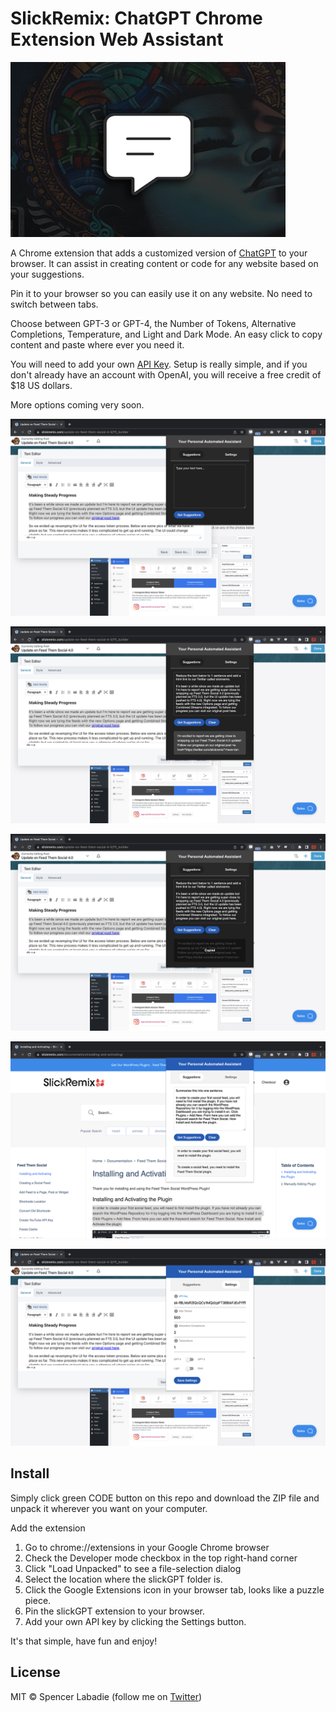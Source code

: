 # SlickRemix: ChatGPT Chrome Extension Web Assistant

![440x280.png](screenshots%2F440x280.png)

A Chrome extension that adds a customized version of [ChatGPT](https://chat.openai.com) to your browser. It can assist in creating content or code for any website based on your suggestions.

Pin it to your browser so you can easily use it on any website. No need to switch between tabs.

Choose between GPT-3 or GPT-4, the Number of Tokens, Alternative Completions, Temperature, and Light and Dark Mode. An easy click to copy content and paste where ever you need it.

You will need to add your own [API Key](https://platform.openai.com/account/api-keys). Setup is really simple, and if you don't already have an account with OpenAI, you will receive a free credit of $18 US dollars.

More options coming very soon.

![Screenshot 1.png](screenshots%2FScreenshot%201.png)

![Screenshot 2.png](screenshots%2FScreenshot%202.png)

![Screenshot 3.png](screenshots%2FScreenshot%203.png)

![Screenshot 4.png](screenshots%2FScreenshot%204.png)

![Screenshot 5.png](screenshots%2FScreenshot%205.png)

## Install

Simply click green CODE button on this repo and download the ZIP file and unpack it wherever you want on your computer.

Add the extension

1. Go to chrome://extensions in your Google Chrome browser
2. Check the Developer mode checkbox in the top right-hand corner
3. Click "Load Unpacked" to see a file-selection dialog
4. Select the location where the slickGPT folder is.
5. Click the Google Extensions icon in your browser tab, looks like a puzzle piece.
6. Pin the slickGPT extension to your browser.
7. Add your own API key by clicking the Settings button.

It's that simple, have fun and enjoy!

## License

MIT © Spencer Labadie (follow me on <a href="https://twitter.com/SpencerLabadie">Twitter</a>)